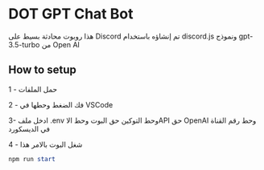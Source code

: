 #  DOT GPT Chat Bot

هذا روبوت محادثة بسيط على Discord تم إنشاؤه باستخدام discord.js ونموذج gpt-3.5-turbo من Open AI


## How to setup


1 - حمل الملفات

2 - فك الضغط وحطها في VSCode

3- ادخل ملف .env وحط التوكين حق البوت وحط الاAPI حق OpenAI  وحط رقم القناة في الديسكورد 

4 - شغل البوت بالامر هذا 
```powershell
npm run start
```

